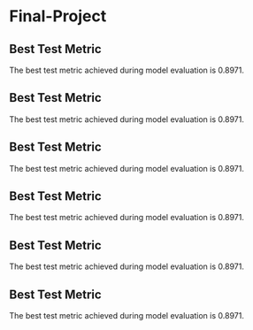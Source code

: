 # Final-Project

## Best Test Metric
The best test metric achieved during model evaluation is 0.8971.

## Best Test Metric
The best test metric achieved during model evaluation is 0.8971.

## Best Test Metric
The best test metric achieved during model evaluation is 0.8971.

## Best Test Metric
The best test metric achieved during model evaluation is 0.8971.

## Best Test Metric
The best test metric achieved during model evaluation is 0.8971.

## Best Test Metric
The best test metric achieved during model evaluation is 0.8971.